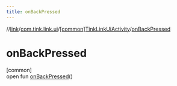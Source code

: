 ```yaml
---
title: onBackPressed
---
```

//[link](../../../index.html)/[com.tink.link.ui](../index.html)/[[common]TinkLinkUiActivity](index.html)/[onBackPressed](on-back-pressed.html)



# onBackPressed



[common]\
open fun [onBackPressed](on-back-pressed.html)()




